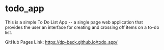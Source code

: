 # todo_app

This is a simple To Do List App --  a single page web application that provides the user an interface for creating and crossing off items on a to-do list.

GitHub Pages Link: https://dp-beck.github.io/todo_app/
